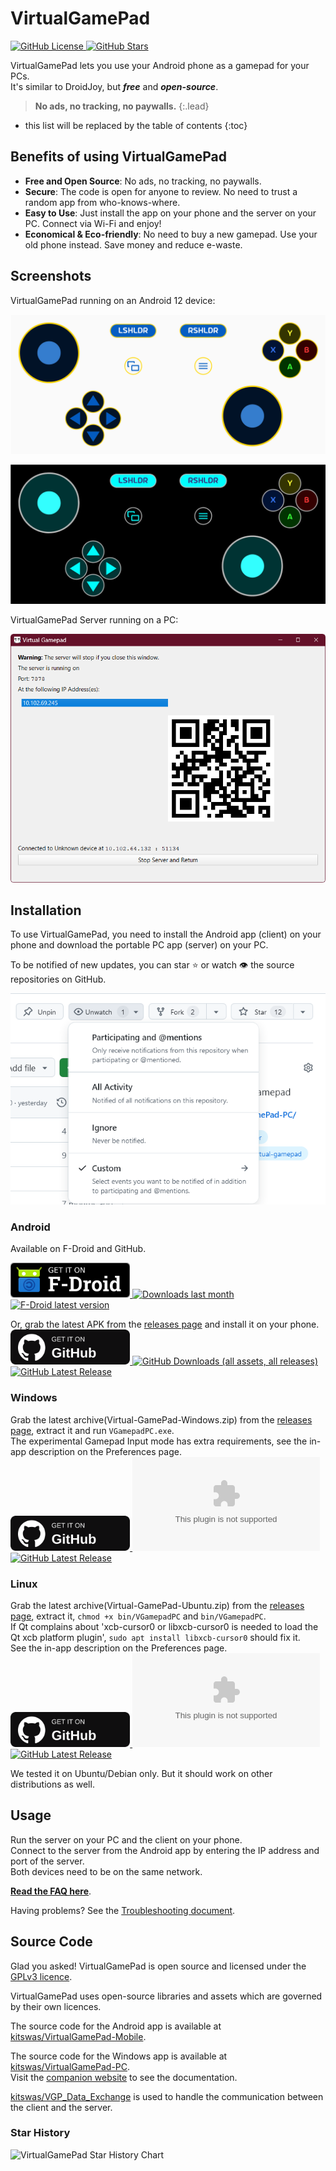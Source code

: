 # VirtualGamePad

[![GitHub License](https://img.shields.io/github/license/kitswas/VirtualGamePad)
![GitHub Stars](https://img.shields.io/github/stars/kitswas/VirtualGamePad?style=social)](https://github.com/kitswas/VirtualGamePad/)

VirtualGamePad lets you use your Android phone as a gamepad for your PCs.  
It's similar to DroidJoy, but ***free*** and ***open-source***.

> **No ads, no tracking, no paywalls.**
{:.lead}

- this list will be replaced by the table of contents
{:toc}

## Benefits of using VirtualGamePad

- **Free and Open Source**: No ads, no tracking, no paywalls.
- **Secure**: The code is open for anyone to review. No need to trust a random app from who-knows-where.
- **Easy to Use**: Just install the app on your phone and the server on your PC. Connect via Wi-Fi and enjoy!
- **Economical & Eco-friendly**: No need to buy a new gamepad. Use your old phone instead. Save money and reduce e-waste.

## Screenshots

VirtualGamePad running on an Android 12 device:

![VirtualGamePad](assets/VGP.svg)

![VirtualGamePad Dark](assets/VGP_night.svg)

VirtualGamePad Server running on a PC:

![VirtualGamePad Server](assets/VGP_Server.png)

## Installation

To use VirtualGamePad, you need to install the Android app (client) on your phone and download the portable PC app (server) on your PC.

To be notified of new updates, you can star ⭐ or watch 👁️ the source repositories on GitHub.

![GitHub Star and Watch](assets/GitHub_Star_Watch.png)

### Android

Available on F-Droid and GitHub.

[<img src="./assets/badge_F_Droid_download.svg" alt="Get it on F-Droid" style="height:4em;"> ![Downloads last month](https://img.shields.io/badge/dynamic/json?url=https%3A%2F%2Fgithub.com%2Fkitswas%2Ffdroid-metrics-dashboard%2Fraw%2Frefs%2Fheads%2Fmain%2Fprocessed%2Fmonthly%2Fio.github.kitswas.virtualgamepadmobile.json&query=%24.total_downloads&logo=fdroid&label=Downloads%20last%20month)
![F-Droid latest version](https://img.shields.io/f-droid/v/io.github.kitswas.virtualgamepadmobile?logo=f-droid)](https://f-droid.org/packages/io.github.kitswas.virtualgamepadmobile/)

Or, grab the latest APK from the [releases page](https://github.com/kitswas/VirtualGamePad-Mobile/releases) and install it on your phone.  
[<img src="./assets/badge_Github_download.svg" alt="Get it on GitHub" style="height:4em;"> ![GitHub Downloads (all assets, all releases)](https://img.shields.io/github/downloads/kitswas/VirtualGamePad-Mobile/total)
![GitHub Latest Release](https://img.shields.io/github/v/release/kitswas/VirtualGamePad-Mobile?logo=github)](https://github.com/kitswas/VirtualGamePad-Mobile/releases/latest)

### Windows

Grab the latest archive(Virtual-GamePad-Windows.zip) from the [releases page](https://github.com/kitswas/VirtualGamePad-PC/releases), extract it and run `VGamepadPC.exe`.  
The experimental Gamepad Input mode has extra requirements, see the in-app description on the Preferences page.  
[<img src="./assets/badge_Github_download.svg" alt="Get it on GitHub" style="height:4em;"> ![GitHub Downloads (specific asset, all releases)](https://img.shields.io/github/downloads/kitswas/VirtualGamePad-PC/Virtual-GamePad-Windows.zip)
![GitHub Latest Release](https://img.shields.io/github/v/release/kitswas/VirtualGamePad-PC?logo=github)](https://github.com/kitswas/VirtualGamePad-PC/releases/latest)

### Linux

Grab the latest archive(Virtual-GamePad-Ubuntu.zip) from the [releases page](https://github.com/kitswas/VirtualGamePad-PC/releases), extract it, `chmod +x bin/VGamepadPC` and `bin/VGamepadPC`.  
If Qt complains about 'xcb-cursor0 or libxcb-cursor0 is needed to load the Qt xcb platform plugin', `sudo apt install libxcb-cursor0` should fix it.  
See the in-app description on the Preferences page.  
[<img src="./assets/badge_Github_download.svg" alt="Get it on GitHub" style="height:4em;"> ![GitHub Downloads (specific asset, all releases)](https://img.shields.io/github/downloads/kitswas/VirtualGamePad-PC/Virtual-GamePad-Ubuntu.zip)
![GitHub Latest Release](https://img.shields.io/github/v/release/kitswas/VirtualGamePad-PC?logo=github)](https://github.com/kitswas/VirtualGamePad-PC/releases/latest)

We tested it on Ubuntu/Debian only. But it should work on other distributions as well.

## Usage

Run the server on your PC and the client on your phone.  
Connect to the server from the Android app by entering the IP address and port of the server.  
Both devices need to be on the same network.

[**Read the FAQ here**](FAQ.md).

Having problems? See the [Troubleshooting document](Troubleshooting.md).

## Source Code

Glad you asked! VirtualGamePad is open source and licensed under the [GPLv3 licence](LICENCE.TXT).

VirtualGamePad uses open-source libraries and assets which are governed by their own licences.

The source code for the Android app is available at [kitswas/VirtualGamePad-Mobile](https://github.com/kitswas/VirtualGamePad-Mobile).

The source code for the Windows app is available at [kitswas/VirtualGamePad-PC](https://github.com/kitswas/VirtualGamePad-PC).  
Visit the [companion website](https://kitswas.github.io/VirtualGamePad-PC/) to see the documentation.

[kitswas/VGP_Data_Exchange](https://github.com/kitswas/VGP_Data_Exchange/) is used to handle the communication between the client and the server.

### Star History

<picture>
 <source media="(prefers-color-scheme: dark)" srcset="https://api.star-history.com/svg?repos=kitswas/VirtualGamePad,kitswas/VirtualGamePad-PC,kitswas/VirtualGamePad-Mobile&type=Date&theme=dark" />
 <source media="(prefers-color-scheme: light)" srcset="https://api.star-history.com/svg?repos=kitswas/VirtualGamePad,kitswas/VirtualGamePad-PC,kitswas/VirtualGamePad-Mobile&type=Date" />
 <img loading="lazy" alt="VirtualGamePad Star History Chart" src="https://api.star-history.com/svg?repos=kitswas/VirtualGamePad,kitswas/VirtualGamePad-PC,kitswas/VirtualGamePad-Mobile&type=Date" />
</picture>
